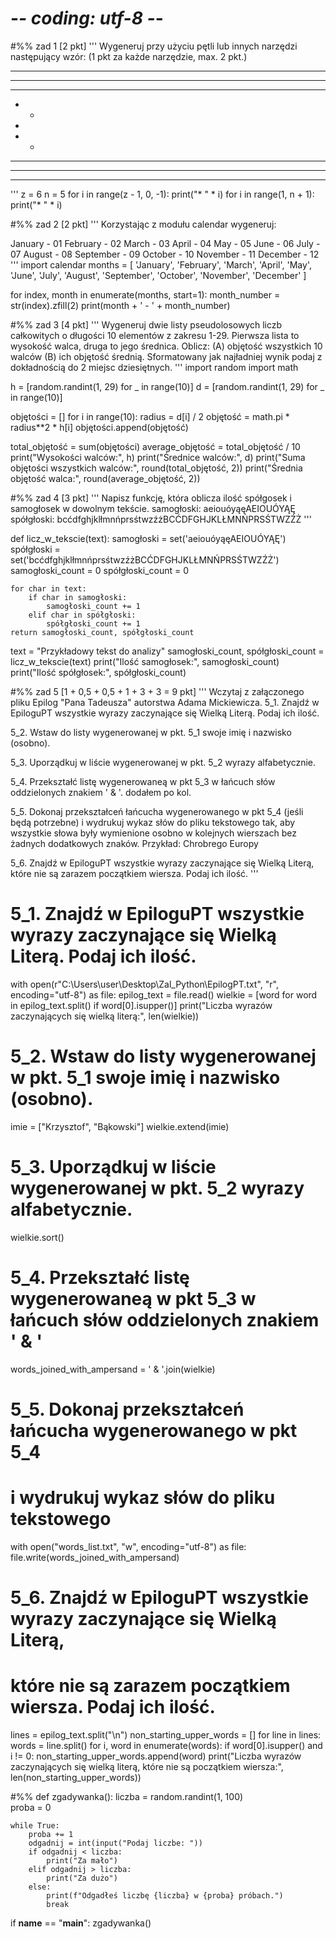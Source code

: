 # -*- coding: utf-8 -*-
 
#%% zad 1 [2 pkt]
'''
Wygeneruj przy użyciu pętli lub innych narzędzi następujący wzór:
(1 pkt za każde narzędzie, max. 2 pkt.)
    
* * * * *
* * * *
* * *
* *
*
* *
* * *
* * * *
* * * * *

'''
z = 6
n = 5 
for i in range(z - 1, 0, -1):
    print("* " * i)
for i in range(1, n + 1):
    print("* " * i)


#%% zad 2 [2 pkt]
'''
Korzystając z modułu calendar wygeneruj:

  January -  01
 February -  02
    March -  03
    April -  04
      May -  05
     June -  06
     July -  07
   August -  08
September -  09
  October -  10
 November -  11
 December -  12
'''
import calendar
months = [
    'January', 'February', 'March', 'April',
    'May', 'June', 'July', 'August',
    'September', 'October', 'November', 'December'
]

for index, month in enumerate(months, start=1):
    month_number = str(index).zfill(2)
    print(month + ' - ' + month_number)


#%% zad 3 [4 pkt]
'''
Wygeneruj dwie listy pseudolosowych liczb całkowitych o długości 10 elementów 
z zakresu 1-29. Pierwsza lista to wysokość walca, druga to jego średnica. 
Oblicz:
(A) objętość wszystkich 10 walców 
(B) ich objętość średnią. 
Sformatowany jak najładniej wynik podaj z dokładnością do 2 miejsc dziesiętnych.
'''
import random
import math

h = [random.randint(1, 29) for _ in range(10)]
d = [random.randint(1, 29) for _ in range(10)]

objętości = []
for i in range(10):
    radius = d[i] / 2
    objętość = math.pi * radius**2 * h[i]
    objętości.append(objętość)

total_objętość = sum(objętości)
average_objętość = total_objętość / 10
print("Wysokości walców:", h)
print("Średnice walców:", d)
print("Suma objętości wszystkich walców:", round(total_objętość, 2))
print("Średnia objętość walca:", round(average_objętość, 2))

#%% zad 4 [3 pkt]
'''
Napisz funkcję, która oblicza ilość spółgosek i samogłosek w dowolnym tekście.
samogłoski: aeiouóyąęAEIOUÓYĄĘ
spółgłoski: bcćdfghjklłmnńprsśtwzźżBCĆDFGHJKLŁMNŃPRSŚTWZŹŻ
'''

def licz_w_tekscie(text):
    samogłoski = set('aeiouóyąęAEIOUÓYĄĘ')
    spółgłoski = set('bcćdfghjklłmnńprsśtwzźżBCĆDFGHJKLŁMNŃPRSŚTWZŹŻ')
    samogłoski_count = 0
    spółgłoski_count = 0

    for char in text:
        if char in samogłoski:
            samogłoski_count += 1
        elif char in spółgłoski:
            spółgłoski_count += 1
    return samogłoski_count, spółgłoski_count

text = "Przykładowy tekst do analizy"
samogłoski_count, spółgłoski_count = licz_w_tekscie(text)
print("Ilość samogłosek:", samogłoski_count)
print("Ilość spółgłosek:", spółgłoski_count)

#%% zad 5 [1 + 0,5 + 0,5 + 1 + 3 + 3 = 9 pkt]
'''
Wczytaj z załączonego pliku Epilog "Pana Tadeusza" autorstwa Adama Mickiewicza. 
5_1. Znajdź w EpiloguPT wszystkie wyrazy zaczynające się Wielką Literą. 
    Podaj ich ilość.

5_2. Wstaw do listy wygenerowanej w pkt. 5_1 swoje imię i nazwisko (osobno).

5_3. Uporządkuj w liście wygenerowanej w pkt. 5_2 wyrazy alfabetycznie.

5_4. Przekształć listę wygenerowaneą w pkt 5_3 w łańcuch słów oddzielonych znakiem ' & '.  dodałem po kol.

5_5. Dokonaj przekształceń łańcucha wygenerowanego w pkt 5_4 (jeśli będą potrzebne) 
    i wydrukuj wykaz słów do pliku tekstowego tak, aby wszystkie słowa 
    były wymienione osobno w kolejnych wierszach bez żadnych dodatkowych znaków. 
    Przykład:
Chrobrego
Europy

5_6. Znajdź w EpiloguPT wszystkie wyrazy zaczynające się Wielką Literą, 
     które nie są zarazem początkiem wiersza. Podaj ich ilość.
'''
# 5_1. Znajdź w EpiloguPT wszystkie wyrazy zaczynające się Wielką Literą. Podaj ich ilość.
with open(r"C:\Users\user\Desktop\Zal_Python\EpilogPT.txt", "r", encoding="utf-8") as file:
    epilog_text = file.read()
wielkie = [word for word in epilog_text.split() 
           if word[0].isupper()]
print("Liczba wyrazów zaczynających się wielką literą:", len(wielkie))

# 5_2. Wstaw do listy wygenerowanej w pkt. 5_1 swoje imię i nazwisko (osobno).
imie = ["Krzysztof", "Bąkowski"]
wielkie.extend(imie)

# 5_3. Uporządkuj w liście wygenerowanej w pkt. 5_2 wyrazy alfabetycznie.
wielkie.sort()

# 5_4. Przekształć listę wygenerowaneą w pkt 5_3 w łańcuch słów oddzielonych znakiem ' & '
words_joined_with_ampersand = ' & '.join(wielkie)

# 5_5. Dokonaj przekształceń łańcucha wygenerowanego w pkt 5_4
#      i wydrukuj wykaz słów do pliku tekstowego
with open("words_list.txt", "w", encoding="utf-8") as file:
    file.write(words_joined_with_ampersand)

# 5_6. Znajdź w EpiloguPT wszystkie wyrazy zaczynające się Wielką Literą,
#      które nie są zarazem początkiem wiersza. Podaj ich ilość.
lines = epilog_text.split("\n")
non_starting_upper_words = []
for line in lines:
    words = line.split()
    for i, word in enumerate(words):
        if word[0].isupper() and i != 0:
            non_starting_upper_words.append(word)
print("Liczba wyrazów zaczynających się wielką literą, które nie są początkiem wiersza:", len(non_starting_upper_words))

#%%
def zgadywanka():
    liczba = random.randint(1, 100)  
    proba = 0

    while True:
        proba += 1
        odgadnij = int(input("Podaj liczbe: "))
        if odgadnij < liczba:
            print("Za mało")
        elif odgadnij > liczba:
            print("Za dużo")
        else:
            print(f"Odgadłeś liczbę {liczba} w {proba} próbach.")
            break
if __name__ == "__main__":
    zgadywanka()

